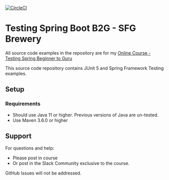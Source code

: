 [![CircleCI](https://dl.circleci.com/status-badge/img/circleci/K6pzY2MtfdmFUhP68KYKGB/NJEhxAabZYuqESsJUHg2xq/tree/main.svg?style=svg&circle-token=5751ab6e87e08d1405078ab9db0b52408f39f24e)](https://dl.circleci.com/status-badge/redirect/circleci/K6pzY2MtfdmFUhP68KYKGB/NJEhxAabZYuqESsJUHg2xq/tree/main)

# Testing Spring Boot B2G - SFG Brewery

All source code examples in the repository are for my [Online Course - Testing Spring Beginner to Guru](https://www.udemy.com/testing-spring-boot-beginner-to-guru/?couponCode=GITHUB_REPO)

This source code repository contains JUnit 5 and Spring Framework Testing examples.

## Setup
### Requirements
* Should use Java 11 or higher. Previous versions of Java are un-tested.
* Use Maven 3.6.0 or higher

## Support
For questions and help:
* Please post in course
* Or post in the Slack Community exclusive to the course.

GitHub Issues will not be addressed.
